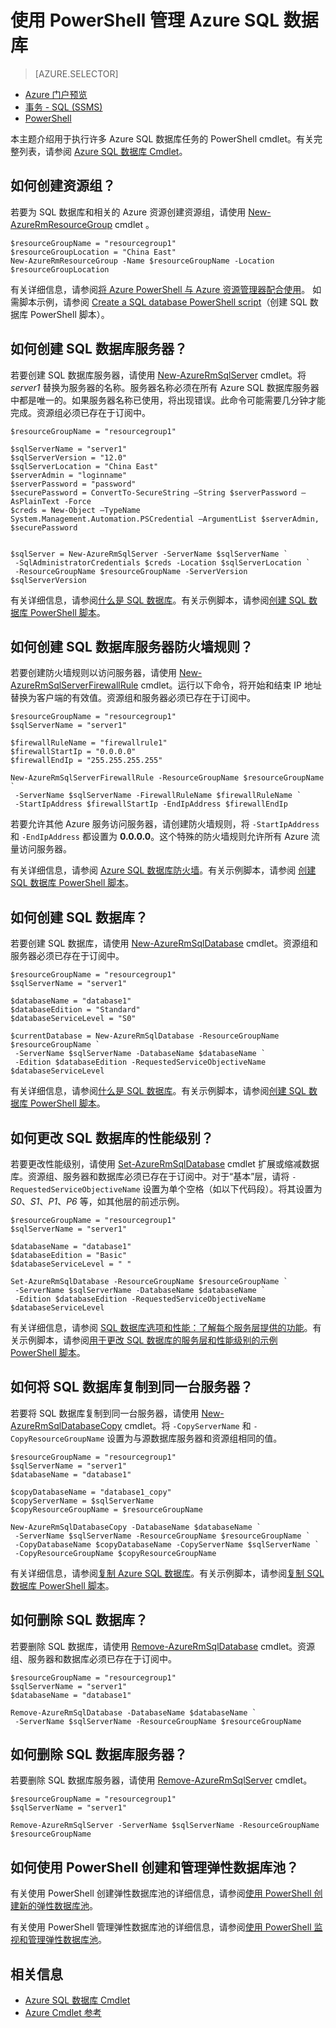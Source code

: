 <properties
    pageTitle="使用 PowerShell 管理 Azure SQL 数据库 | Azure"
    description="使用 PowerShell 管理 Azure SQL 数据库。"
    services="sql-database"
    documentationcenter=""
    author="stevestein"
    manager="jhubbard"
    editor="monicar" />
<tags
    ms.assetid="3f21ad5e-ba99-4010-b244-5e5815074d31"
    ms.service="sql-database"
    ms.workload="data-management"
    ms.tgt_pltfrm="na"
    ms.devlang="na"
    ms.topic="article"
    ms.date="11/15/2016"
    wacn.date="12/19/2016"
ms.author="sstein" />

# 使用 PowerShell 管理 Azure SQL 数据库


> [AZURE.SELECTOR]
- [Azure 门户预览](/documentation/articles/sql-database-manage-portal/)
- [事务 - SQL (SSMS)](/documentation/articles/sql-database-manage-azure-ssms/)
- [PowerShell](/documentation/articles/sql-database-manage-powershell/)

本主题介绍用于执行许多 Azure SQL 数据库任务的 PowerShell cmdlet。有关完整列表，请参阅 [Azure SQL 数据库 Cmdlet](https://msdn.microsoft.com/zh-cn/library/mt574084(v=azure.300).aspx)。

## 如何创建资源组？
若要为 SQL 数据库和相关的 Azure 资源创建资源组，请使用 [New-AzureRmResourceGroup](https://msdn.microsoft.com/zh-cn/library/azure/mt759837(v=azure.300).aspx) cmdlet 。

```
$resourceGroupName = "resourcegroup1"
$resourceGroupLocation = "China East"
New-AzureRmResourceGroup -Name $resourceGroupName -Location $resourceGroupLocation
```

有关详细信息，请参阅[将 Azure PowerShell 与 Azure 资源管理器配合使用](/documentation/articles/powershell-azure-resource-manager/)。
如需脚本示例，请参阅 [Create a SQL database PowerShell script](/documentation/articles/sql-database-get-started-powershell/#create-a-sql-database-powershell-script)（创建 SQL 数据库 PowerShell 脚本）。

## 如何创建 SQL 数据库服务器？
若要创建 SQL 数据库服务器，请使用 [New-AzureRmSqlServer](https://msdn.microsoft.com/zh-cn/library/azure/mt603715(v=azure.300).aspx) cmdlet。将 *server1* 替换为服务器的名称。服务器名称必须在所有 Azure SQL 数据库服务器中都是唯一的。如果服务器名称已使用，将出现错误。此命令可能需要几分钟才能完成。资源组必须已存在于订阅中。


	$resourceGroupName = "resourcegroup1"

	$sqlServerName = "server1"
	$sqlServerVersion = "12.0"
	$sqlServerLocation = "China East"
	$serverAdmin = "loginname"
	$serverPassword = "password" 
	$securePassword = ConvertTo-SecureString –String $serverPassword –AsPlainText -Force
	$creds = New-Object –TypeName System.Management.Automation.PSCredential –ArgumentList $serverAdmin, $securePassword
    

	$sqlServer = New-AzureRmSqlServer -ServerName $sqlServerName `
	 -SqlAdministratorCredentials $creds -Location $sqlServerLocation `
	 -ResourceGroupName $resourceGroupName -ServerVersion $sqlServerVersion


有关详细信息，请参阅[什么是 SQL 数据库](/documentation/articles/sql-database-technical-overview/)。有关示例脚本，请参阅[创建 SQL 数据库 PowerShell 脚本](/documentation/articles/sql-database-get-started-powershell/#create-a-sql-database-powershell-script)。

## 如何创建 SQL 数据库服务器防火墙规则？
若要创建防火墙规则以访问服务器，请使用 [New-AzureRmSqlServerFirewallRule](https://msdn.microsoft.com/zh-cn/library/azure/mt603860(v=azure.300).aspx) cmdlet。运行以下命令，将开始和结束 IP 地址替换为客户端的有效值。资源组和服务器必须已存在于订阅中。


	$resourceGroupName = "resourcegroup1"
	$sqlServerName = "server1"

	$firewallRuleName = "firewallrule1"
	$firewallStartIp = "0.0.0.0"
	$firewallEndIp = "255.255.255.255"

	New-AzureRmSqlServerFirewallRule -ResourceGroupName $resourceGroupName `
	 -ServerName $sqlServerName -FirewallRuleName $firewallRuleName `
	 -StartIpAddress $firewallStartIp -EndIpAddress $firewallEndIp


若要允许其他 Azure 服务访问服务器，请创建防火墙规则，将 `-StartIpAddress` 和 `-EndIpAddress` 都设置为 **0.0.0.0**。这个特殊的防火墙规则允许所有 Azure 流量访问服务器。

有关详细信息，请参阅 [Azure SQL 数据库防火墙](/documentation/articles/sql-database-firewall-configure/)。有关示例脚本，请参阅 [创建 SQL 数据库 PowerShell 脚本](/documentation/articles/sql-database-get-started-powershell/#create-a-sql-database-powershell-script)。

## 如何创建 SQL 数据库？
若要创建 SQL 数据库，请使用 [New-AzureRmSqlDatabase](https://msdn.microsoft.com/zh-cn/library/azure/mt619339(v=azure.300).aspx) cmdlet。资源组和服务器必须已存在于订阅中。


	$resourceGroupName = "resourcegroup1"
	$sqlServerName = "server1"

	$databaseName = "database1"
	$databaseEdition = "Standard"
	$databaseServiceLevel = "S0"

	$currentDatabase = New-AzureRmSqlDatabase -ResourceGroupName $resourceGroupName `
	 -ServerName $sqlServerName -DatabaseName $databaseName `
	 -Edition $databaseEdition -RequestedServiceObjectiveName $databaseServiceLevel


有关详细信息，请参阅[什么是 SQL 数据库](/documentation/articles/sql-database-technical-overview/)。有关示例脚本，请参阅[创建 SQL 数据库 PowerShell 脚本](/documentation/articles/sql-database-get-started-powershell/#create-a-sql-database-powershell-script)。

## 如何更改 SQL 数据库的性能级别？
若要更改性能级别，请使用 [Set-AzureRmSqlDatabase](https://msdn.microsoft.com/zh-cn/library/azure/mt619433(v=azure.300).aspx) cmdlet 扩展或缩减数据库。资源组、服务器和数据库必须已存在于订阅中。对于“基本”层，请将 `-RequestedServiceObjectiveName` 设置为单个空格（如以下代码段）。将其设置为 *S0*、*S1*、*P1*、*P6* 等，如其他层的前述示例。


	$resourceGroupName = "resourcegroup1"
	$sqlServerName = "server1"

	$databaseName = "database1"
	$databaseEdition = "Basic"
	$databaseServiceLevel = " "

	Set-AzureRmSqlDatabase -ResourceGroupName $resourceGroupName `
	 -ServerName $sqlServerName -DatabaseName $databaseName `
	 -Edition $databaseEdition -RequestedServiceObjectiveName $databaseServiceLevel


有关详细信息，请参阅 [SQL 数据库选项和性能：了解每个服务层提供的功能](/documentation/articles/sql-database-service-tiers/)。有关示例脚本，请参阅[用于更改 SQL 数据库的服务层和性能级别的示例 PowerShell 脚本](/documentation/articles/sql-database-scale-up-powershell/#sample-powershell-script-to-change-the-service-tier-and-performance-level-of-your-sql-database)。

## 如何将 SQL 数据库复制到同一台服务器？
若要将 SQL 数据库复制到同一台服务器，请使用 [New-AzureRmSqlDatabaseCopy](https://msdn.microsoft.com/zh-cn/library/azure/mt603644(v=azure.300).aspx) cmdlet。将 `-CopyServerName` 和 `-CopyResourceGroupName` 设置为与源数据库服务器和资源组相同的值。


	$resourceGroupName = "resourcegroup1"
	$sqlServerName = "server1"
	$databaseName = "database1"

	$copyDatabaseName = "database1_copy"
	$copyServerName = $sqlServerName
	$copyResourceGroupName = $resourceGroupName

	New-AzureRmSqlDatabaseCopy -DatabaseName $databaseName `
	 -ServerName $sqlServerName -ResourceGroupName $resourceGroupName `
	 -CopyDatabaseName $copyDatabaseName -CopyServerName $sqlServerName `
	 -CopyResourceGroupName $copyResourceGroupName


有关详细信息，请参阅[复制 Azure SQL 数据库](/documentation/articles/sql-database-copy/)。有关示例脚本，请参阅[复制 SQL 数据库 PowerShell 脚本](/documentation/articles/sql-database-copy-powershell/#example-powershell-script)。

## 如何删除 SQL 数据库？
若要删除 SQL 数据库，请使用 [Remove-AzureRmSqlDatabase](https://msdn.microsoft.com/zh-cn/library/azure/mt619368(v=azure.300).aspx) cmdlet。资源组、服务器和数据库必须已存在于订阅中。


	$resourceGroupName = "resourcegroup1"
	$sqlServerName = "server1"
	$databaseName = "database1"

	Remove-AzureRmSqlDatabase -DatabaseName $databaseName `
	 -ServerName $sqlServerName -ResourceGroupName $resourceGroupName


## 如何删除 SQL 数据库服务器？
若要删除 SQL 数据库服务器，请使用 [Remove-AzureRmSqlServer](https://msdn.microsoft.com/zh-cn/library/azure/mt603488(v=azure.300).aspx) cmdlet。


	$resourceGroupName = "resourcegroup1"
	$sqlServerName = "server1"

	Remove-AzureRmSqlServer -ServerName $sqlServerName -ResourceGroupName $resourceGroupName


## 如何使用 PowerShell 创建和管理弹性数据库池？
有关使用 PowerShell 创建弹性数据库池的详细信息，请参阅[使用 PowerShell 创建新的弹性数据库池](/documentation/articles/sql-database-elastic-pool-create-powershell/)。

有关使用 PowerShell 管理弹性数据库池的详细信息，请参阅[使用 PowerShell 监视和管理弹性数据库池](/documentation/articles/sql-database-elastic-pool-manage-powershell/)。

## 相关信息
- [Azure SQL 数据库 Cmdlet](https://msdn.microsoft.com/zh-cn/library/azure/mt574084(v=azure.300).aspx)
- [Azure Cmdlet 参考](https://msdn.microsoft.com/zh-cn/library/azure/dn708514(v=azure.300).aspx)

<!---HONumber=Mooncake_1212_2016-->
